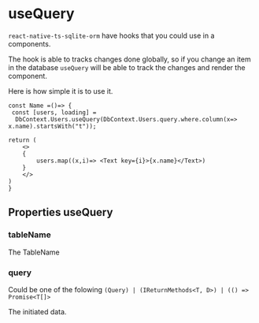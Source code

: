 # useQuery

`react-native-ts-sqlite-orm` have hooks that you could use in a components.

The hook is able to tracks changes done globally, so if you change an item in the database `useQuery` will be able to track the changes and render the component.

Here is how simple it is to use it.

```tsx
const Name =()=> {
 const [users, loading] = 
  DbContext.Users.useQuery(DbContext.Users.query.where.column(x=> x.name).startsWith("t"));

return (
    <>
    {
        users.map((x,i)=> <Text key={i}>{x.name}</Text>)
    }
    </>
)
}

```

## Properties useQuery

### tableName
The TableName

### query
Could be one of the folowing `(Query) | (IReturnMethods<T, D>) | (() => Promise<T[]>`

The initiated data.


